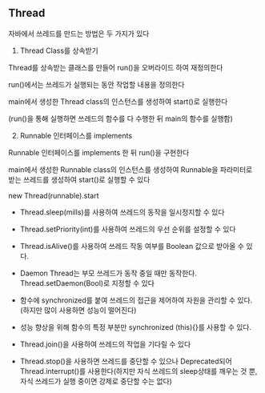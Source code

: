 ## Thread

자바에서 쓰레드를 만드는 방법은 두 가지가 있다

1. Thread Class를 상속받기

Thread를 상속받는 클래스를 만들어 run()을 오버라이드 하여 재정의한다

run()에서는 쓰레드가 실행되는 동안 작업할 내용을 정의한다

main에서 생성한 Thread class의 인스턴스를 생성하여 start()로 실행한다

(run()을 통해 실행하면 쓰레드의 함수를 다 수행한 뒤 main의 함수를 실행함)

2. Runnable 인터페이스를 implements

Runnable 인터페이스를 implements 한 뒤 run()을 구현한다

main에서 생성한 Runnable class의 인스턴스를 생성하여 Runnable을 파라미터로 받는 쓰레드를 생성하여 start()로 실행할 수 있다

new Thread(runnable).start



- Thread.sleep(mills)를 사용하여 쓰레드의 동작을 일시정지할 수 있다

- Thread.setPriority(int)를 사용하여 쓰레드의 우선 순위를 설정할 수 있다

- Thread.isAlive()를 사용하여 쓰레드 작동 여부를 Boolean 값으로 받아올 수 있다.



- Daemon Thread는 부모 쓰레드가 동작 중일 때만 동작한다. Thread.setDaemon(Bool)로 지정할 수 있다



- 함수에 synchronized를 붙여 쓰레드의 접근을 제어하여 자원을 관리할 수 있다. (하지만 많이 사용하면 성능이 떨어진다)

- 성능 향상을 위해 함수의 특정 부분만 synchronized (this){}를 사용할 수 있다.



- Thread.join()을 사용하여 쓰레드의 작업을 기다릴 수 있다 

- Thread.stop()을 사용하면 쓰레드를 중단할 수 있으나 Deprecated되어 Thread.interrupt()를 사용한다(하지만 자식 쓰레드의 sleep상태를 깨우는 것 뿐, 자식 쓰레드가 실행 중이면 강제로 중단할 수는 없다)




